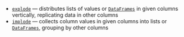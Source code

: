 [//]: # (title: Explode/implode columns)

* [`explode`](explode.md) — distributes lists of values or [`DataFrames`](DataFrame.md) in given columns vertically, replicating data in other columns
* [`implode`](implode.md) — collects column values in given columns into lists or [`DataFrames`](DataFrame.md), grouping by other columns
